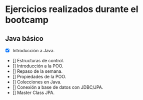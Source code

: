 # Ejercicios realizados durante el bootcamp
## Java básico
- [x] Introducción a Java.
- [] Estructuras de control.
- [] Introducción a la POO.
- [] Repaso de la semana.
- [] Propiedades de la POO.
- [] Colecciones en Java.
- [] Conexión a base de datos con JDBC/JPA.
- [] Master Class JPA.
